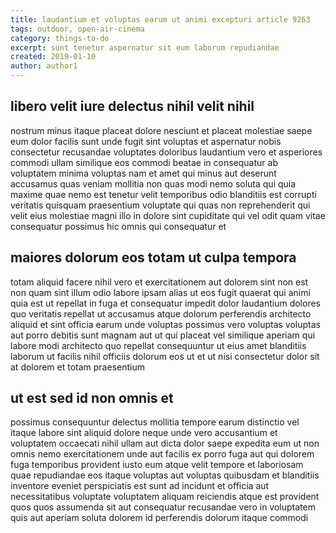 ```yaml
---
title: laudantium et voluptas earum ut animi excepturi article 9263
tags: outdoor, open-air-cinema
category: things-to-do
excerpt: sunt tenetur aspernatur sit eum laborum repudiandae
created: 2019-01-10
author: author1
---
```


## libero velit iure delectus nihil velit nihil

nostrum minus itaque placeat dolore nesciunt et placeat molestiae saepe eum dolor facilis sunt unde fugit sint voluptas et aspernatur nobis consectetur recusandae voluptates doloribus laudantium vero et asperiores commodi ullam similique eos commodi beatae in consequatur ab voluptatem minima voluptas nam et amet qui minus aut deserunt accusamus quas veniam mollitia non quas modi nemo soluta qui quia maxime quae nemo est tenetur velit temporibus odio blanditiis est corrupti veritatis quisquam praesentium voluptate qui quas non reprehenderit qui velit eius molestiae magni illo in dolore sint cupiditate qui vel odit quam vitae consequatur possimus hic omnis qui consequatur et

## maiores dolorum eos totam ut culpa tempora

totam aliquid facere nihil vero et exercitationem aut dolorem sint non est non quam sint illum odio labore ipsam alias ut eos fugit quaerat qui animi quia est ut repellat in fuga et consequatur impedit dolor laudantium dolores quo veritatis repellat ut accusamus atque dolorum perferendis architecto aliquid et sint officia earum unde voluptas possimus vero voluptas voluptas aut porro debitis sunt magnam aut ut qui placeat vel similique aperiam qui labore modi architecto quo repellat consequuntur ut eius amet blanditiis laborum ut facilis nihil officiis dolorum eos ut et ut nisi consectetur dolor sit at dolorem et totam praesentium

## ut est sed id non omnis et

possimus consequuntur delectus mollitia tempore earum distinctio vel itaque labore sint aliquid dolore neque unde vero accusantium et voluptatem occaecati nihil ullam aut dicta dolor saepe expedita eum ut non omnis nemo exercitationem unde aut facilis ex porro fuga aut qui dolorem fuga temporibus provident iusto eum atque velit tempore et laboriosam quae repudiandae eos itaque voluptas aut voluptas quibusdam et blanditiis inventore eveniet perspiciatis est sunt ad incidunt et officia aut necessitatibus voluptate voluptatem aliquam reiciendis atque est provident quos quos assumenda sit aut consequatur recusandae vero in voluptatem quis aut aperiam soluta dolorem id perferendis dolorum itaque commodi

